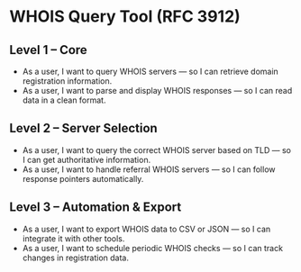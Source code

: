 # WHOIS Query Tool (RFC 3912)

## Level 1 – Core
- As a user, I want to query WHOIS servers — so I can retrieve domain registration information.  
- As a user, I want to parse and display WHOIS responses — so I can read data in a clean format.  

## Level 2 – Server Selection
- As a user, I want to query the correct WHOIS server based on TLD — so I can get authoritative information.  
- As a user, I want to handle referral WHOIS servers — so I can follow response pointers automatically.  

## Level 3 – Automation & Export
- As a user, I want to export WHOIS data to CSV or JSON — so I can integrate it with other tools.  
- As a user, I want to schedule periodic WHOIS checks — so I can track changes in registration data.  
